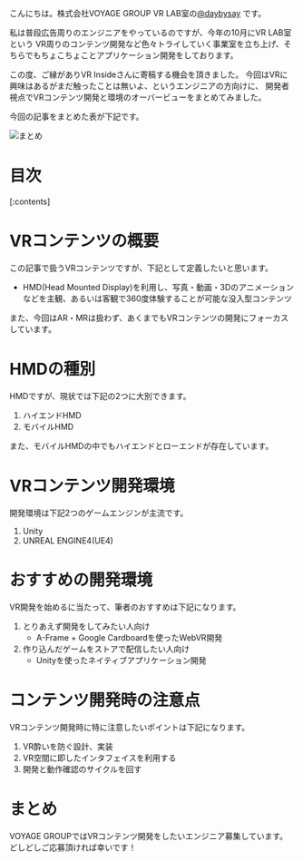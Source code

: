 こんにちは。株式会社VOYAGE GROUP VR LAB室の[@daybysay](https://twitter.com/daybysay) です。

私は普段広告周りのエンジニアをやっているのですが、今年の10月にVR LAB室という
VR周りのコンテンツ開発など色々トライしていく事業室を立ち上げ、そちらでもちょこちょことアプリケーション開発をしております。

この度、ご縁がありVR Insideさんに寄稿する機会を頂きました。
今回はVRに興味はあるがまだ触ったことは無いよ、というエンジニアの方向けに、
開発者視点でVRコンテンツ開発と環境のオーバービューをまとめてみました。

今回の記事をまとめた表が下記です。

![まとめ](./図.png)

# 目次

[:contents]

# VRコンテンツの概要
この記事で扱うVRコンテンツですが、下記として定義したいと思います。

* HMD(Head Mounted Display)を利用し、写真・動画・3Dのアニメーションなどを主観、あるいは客観で360度体験することが可能な没入型コンテンツ

また、今回はAR・MRは扱わず、あくまでもVRコンテンツの開発にフォーカスしています。

# HMDの種別
HMDですが、現状では下記の2つに大別できます。

1. ハイエンドHMD
1. モバイルHMD

また、モバイルHMDの中でもハイエンドとローエンドが存在しています。

# VRコンテンツ開発環境
開発環境は下記2つのゲームエンジンが主流です。

1. Unity
1. UNREAL ENGINE4(UE4)

# おすすめの開発環境
VR開発を始めるに当たって、筆者のおすすめは下記になります。

1. とりあえず開発をしてみたい人向け
	* A-Frame + Google Cardboardを使ったWebVR開発
1. 作り込んだゲームをストアで配信したい人向け
	* Unityを使ったネイティブアプリケーション開発

# コンテンツ開発時の注意点
VRコンテンツ開発時に特に注意したいポイントは下記になります。

1. VR酔いを防ぐ設計、実装
1. VR空間に即したインタフェイスを利用する
1. 開発と動作確認のサイクルを回す

# まとめ
VOYAGE GROUPではVRコンテンツ開発をしたいエンジニア募集しています。
どしどしご応募頂ければ幸いです！
